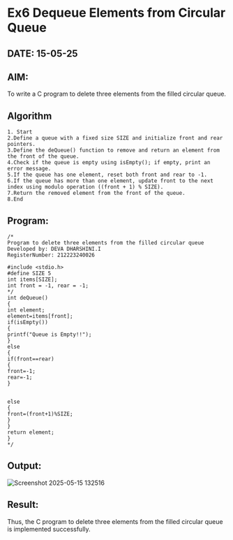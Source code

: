 # Ex6 Dequeue Elements from Circular Queue
## DATE: 15-05-25
## AIM:
To write a C program to delete three elements from the filled circular queue.

## Algorithm
```
1. Start
2.Define a queue with a fixed size SIZE and initialize front and rear pointers.
3.Define the deQueue() function to remove and return an element from the front of the queue.
4.Check if the queue is empty using isEmpty(); if empty, print an error message.
5.If the queue has one element, reset both front and rear to -1.
6.If the queue has more than one element, update front to the next index using modulo operation ((front + 1) % SIZE).
7.Return the removed element from the front of the queue.
8.End   
```
## Program:
```
/*
Program to delete three elements from the filled circular queue
Developed by: DEVA DHARSHINI.I
RegisterNumber: 212223240026

#include <stdio.h> 
#define SIZE 5 
int items[SIZE]; 
int front = -1, rear = -1; 
*/ 
int deQueue() 
{ 
int element; 
element=items[front]; 
if(isEmpty()) 
{ 
printf("Queue is Empty!!"); 
} 
else 
{ 
if(front==rear) 
{ 
front=-1; 
rear=-1; 
} 
  
  
else 
{ 
front=(front+1)%SIZE; 
} 
} 
return element; 
}  
*/
```

## Output:
![Screenshot 2025-05-15 132516](https://github.com/user-attachments/assets/ffc65e3f-b45e-4e6b-9b59-aa9be39ea77d)



## Result:
Thus, the C program to delete three elements from the filled circular queue is implemented successfully.
